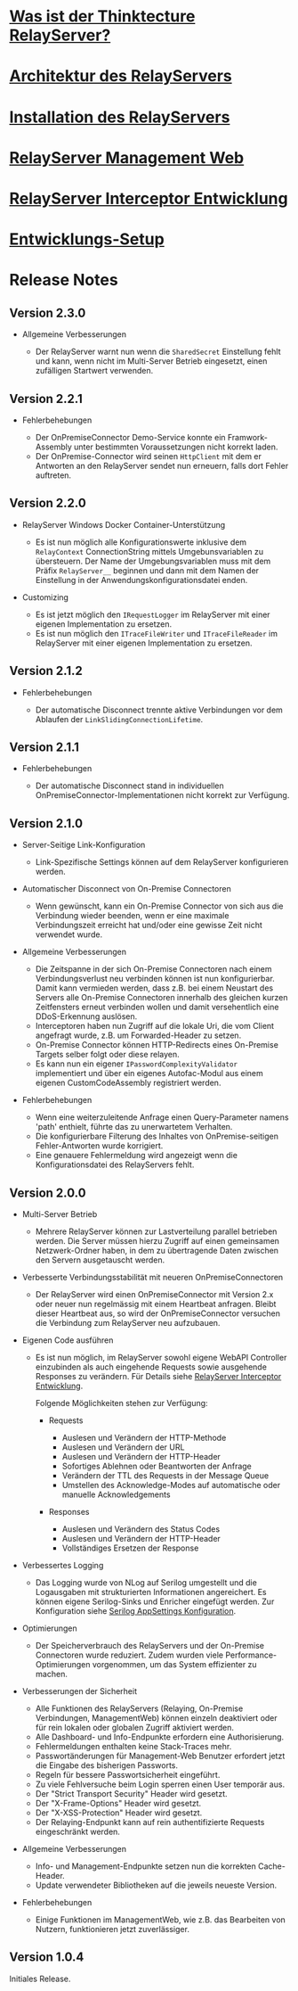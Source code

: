 # [Was ist der Thinktecture RelayServer?](1-was-ist-der-thinktecture-relayserver.md)
# [Architektur des RelayServers](2-architektur.md)
# [Installation des RelayServers](3-installation.md)
# [RelayServer Management Web](4-relayserver-management-web.md)
# [RelayServer Interceptor Entwicklung](5-relayserver-interceptor-entwicklung.md)
# [Entwicklungs-Setup](6-entwicklungssetup.md)

# Release Notes

## Version 2.3.0

* Allgemeine Verbesserungen

  * Der RelayServer warnt nun wenn die `SharedSecret` Einstellung fehlt und kann, wenn nicht im Multi-Server Betrieb eingesetzt, einen zufälligen Startwert verwenden.

## Version 2.2.1

* Fehlerbehebungen

  * Der OnPremiseConnector Demo-Service konnte ein Framwork-Assembly unter bestimmten Voraussetzungen nicht korrekt laden.
  * Der OnPremise-Connector wird seinen `HttpClient` mit dem er Antworten an den RelayServer sendet nun erneuern, falls dort Fehler auftreten.

## Version 2.2.0

* RelayServer Windows Docker Container-Unterstützung

  * Es ist nun möglich alle Konfigurationswerte inklusive dem `RelayContext` ConnectionString mittels Umgebunsvariablen zu übersteuern. Der Name der Umgebungsvariablen muss mit dem Präfix `RelayServer__` beginnen und dann mit dem Namen der Einstellung in der Anwendungskonfigurationsdatei enden.

* Customizing

  * Es ist jetzt möglich den `IRequestLogger` im RelayServer mit einer eigenen Implementation zu ersetzen.
  * Es ist nun möglich den `ITraceFileWriter` und `ITraceFileReader` im RelayServer mit einer eigenen Implementation zu ersetzen.

## Version 2.1.2

* Fehlerbehebungen

  * Der automatische Disconnect trennte aktive Verbindungen vor dem Ablaufen der `LinkSlidingConnectionLifetime`.

## Version 2.1.1

* Fehlerbehebungen

  * Der automatische Disconnect stand in individuellen OnPremiseConnector-Implementationen nicht korrekt zur Verfügung.

## Version 2.1.0

* Server-Seitige Link-Konfiguration

  * Link-Spezifische Settings können auf dem RelayServer konfigurieren werden.

* Automatischer Disconnect von On-Premise Connectoren

  * Wenn gewünscht, kann ein On-Premise Connector von sich aus die Verbindung wieder beenden, wenn er eine maximale Verbindungszeit erreicht hat und/oder eine gewisse Zeit nicht verwendet wurde.

* Allgemeine Verbesserungen

  * Die Zeitspanne in der sich On-Premise Connectoren nach einem Verbindungsverlust neu verbinden können ist nun konfigurierbar. Damit kann vermieden werden, dass z.B. bei einem Neustart des Servers alle On-Premise Connectoren innerhalb des gleichen kurzen Zeitfensters erneut verbinden wollen und damit versehentlich eine DDoS-Erkennung auslösen.
  * Interceptoren haben nun Zugriff auf die lokale Uri, die vom Client angefragt wurde, z.B. um Forwarded-Header zu setzen.
  * On-Premise Connector können HTTP-Redirects eines On-Premise Targets selber folgt oder diese relayen.
  * Es kann nun ein eigener `IPasswordComplexityValidator` implementiert und über ein eigenes Autofac-Modul aus einem eigenen CustomCodeAssembly registriert werden.

* Fehlerbehebungen

  * Wenn eine weiterzuleitende Anfrage einen Query-Parameter namens 'path' enthielt, führte das zu unerwartetem Verhalten.
  * Die konfigurierbare Filterung des Inhaltes von OnPremise-seitigen Fehler-Antworten wurde korrigiert.
  * Eine genauere Fehlermeldung wird angezeigt wenn die Konfigurationsdatei des RelayServers fehlt.

## Version 2.0.0

* Multi-Server Betrieb

  * Mehrere RelayServer können zur Lastverteilung parallel betrieben werden. Die Server müssen hierzu Zugriff auf einen gemeinsamen Netzwerk-Ordner haben, in dem zu übertragende Daten zwischen den Servern ausgetauscht werden.

* Verbesserte Verbindungsstabilität mit neueren OnPremiseConnectoren

  * Der RelayServer wird einen OnPremiseConnector mit Version 2.x oder neuer nun regelmässig mit einem Heartbeat anfragen. Bleibt dieser Heartbeat aus, so wird der OnPremiseConnector versuchen die Verbindung zum RelayServer neu aufzubauen.

* Eigenen Code ausführen

  * Es ist nun möglich, im RelayServer sowohl eigene WebAPI Controller einzubinden als auch eingehende Requests sowie ausgehende Responses zu verändern. Für Details siehe [RelayServer Interceptor Entwicklung](5-relayserver-interceptor-entwicklung.md).

    Folgende Möglichkeiten stehen zur Verfügung:

    * Requests

      * Auslesen und Verändern der HTTP-Methode
      * Auslesen und Verändern der URL
      * Auslesen und Verändern der HTTP-Header
      * Sofortiges Ablehnen oder Beantworten der Anfrage
      * Verändern der TTL des Requests in der Message Queue
      * Umstellen des Acknowledge-Modes auf automatische oder manuelle Acknowledgements

    * Responses

      * Auslesen und Verändern des Status Codes
      * Auslesen und Verändern der HTTP-Header
      * Vollständiges Ersetzen der Response

* Verbessertes Logging

  * Das Logging wurde von NLog auf Serilog umgestellt und die Logausgaben mit strukturierten Informationen angereichert. Es können eigene Serilog-Sinks und Enricher eingefügt werden. Zur Konfiguration siehe [Serilog AppSettings Konfiguration](https://github.com/serilog/serilog/wiki/AppSettings).

* Optimierungen

  * Der Speicherverbrauch des RelayServers und der On-Premise Connectoren wurde reduziert. Zudem wurden viele Performance-Optimierungen vorgenommen, um das System effizienter zu machen.

* Verbesserungen der Sicherheit

  * Alle Funktionen des RelayServers (Relaying, On-Premise Verbindungen, ManagementWeb) können einzeln deaktiviert oder für rein lokalen oder globalen Zugriff aktiviert werden.
  * Alle Dashboard- und Info-Endpunkte erfordern eine Authorisierung.
  * Fehlermeldungen enthalten keine Stack-Traces mehr.
  * Passwortänderungen für Management-Web Benutzer erfordert jetzt die Eingabe des bisherigen Passworts.
  * Regeln für bessere Passwortsicherheit eingeführt.
  * Zu viele Fehlversuche beim Login sperren einen User temporär aus.
  * Der "Strict Transport Security" Header wird gesetzt.
  * Der "X-Frame-Options" Header wird gesetzt.
  * Der "X-XSS-Protection" Header wird gesetzt.
  * Der Relaying-Endpunkt kann auf rein authentifizierte Requests eingeschränkt werden.

* Allgemeine Verbesserungen

  * Info- und Management-Endpunkte setzen nun die korrekten Cache-Header.
  * Update verwendeter Bibliotheken auf die jeweils neueste Version.

* Fehlerbehebungen

  * Einige Funktionen im ManagementWeb, wie z.B. das Bearbeiten von Nutzern, funktionieren jetzt zuverlässiger.

## Version 1.0.4

Initiales Release.
